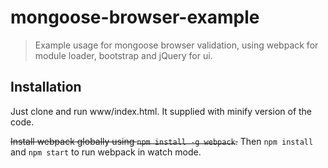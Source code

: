 # mongoose-browser-example
> Example usage for mongoose browser validation, using webpack for module loader, bootstrap and jQuery for ui.

## Installation
Just clone and run www/index.html. It supplied with minify version of the code.

~~Install webpack globally using `npm install -g webpack`.~~
Then `npm install` and `npm start` to run webpack in watch mode.
